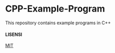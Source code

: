# CPP-Example-Program

This repository contains example programs in C++

#### LISENSI

[MIT](LICENSE)
